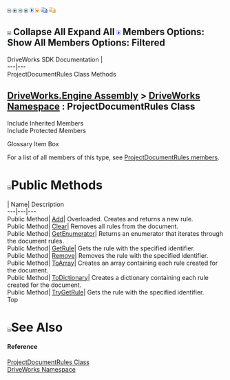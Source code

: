 ![](dotnetimages/collapse.gif) ![](dotnetimages/expand.gif) ![](dotnetimages/collapse.gif) ![](dotnetimages/expand.gif) ![](dotnetimages/drpdown.gif) ![](dotnetimages/drpdown_orange.gif) ![](dotnetimages/copycode.gif) ![](dotnetimages/copycodeHighlight.gif)

![](dotnetimages/collapse.gif) Collapse All Expand All ![](dotnetimages/drpdown.gif) Members Options: Show All  Members Options: Filtered   
---  
DriveWorks SDK Documentation  |   
---|---  
ProjectDocumentRules Class Methods   
  
[DriveWorks.Engine Assembly](topic2156.md) > [DriveWorks Namespace](topic2159.md) : ProjectDocumentRules Class  
---  
  
Include Inherited Members    
Include Protected Members    


Glossary Item Box

For a list of all members of this type, see [ProjectDocumentRules members](topic4414.md).

# ![](dotnetimages/collapse.gif)Public Methods

| Name| Description  
---|---|---  
Public Method| [Add](topic4419.md)| Overloaded. Creates and returns a new rule.   
Public Method| [Clear](topic4422.md)| Removes all rules from the document.   
Public Method| [GetEnumerator](topic4423.md)| Returns an enumerator that iterates through the document rules.   
Public Method| [GetRule](topic4424.md)| Gets the rule with the specified identifier.   
Public Method| [Remove](topic4425.md)| Removes the rule with the specified identifier.   
Public Method| [ToArray](topic4426.md)| Creates an array containing each rule created for the document.   
Public Method| [ToDictionary](topic4427.md)| Creates a dictionary containing each rule created for the document.   
Public Method| [TryGetRule](topic4428.md)| Gets the rule with the specified identifier.   
Top

# ![](dotnetimages/collapse.gif)See Also

#### Reference

[ProjectDocumentRules Class](topic4413.md)   
[DriveWorks Namespace](topic2159.md)


